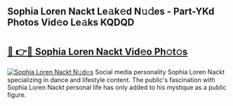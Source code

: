 ## Sophia Loren Nackt Le𝚊k𝚎d N𝚞𝚍es - Part-YKd Photos Vid𝚎o Le𝚊ks KQDQD

# <h2><a href="http://fb0jo1.evod.top/?m=Sophia+Loren+Nackt">🔗 👉🔴 Sophia Loren Nackt Vid𝚎o Ph𝚘t𝚘s</a></h2>

[![Sophia Loren Nackt N𝚞d𝚎s](https://i.imgur.com/8V9OHl7.gif)](http://fb0jo1.evod.top/?m=Sophia+Loren+Nackt)
Social media personality Sophia Loren Nackt specializing in dance and lifestyle content. The public's fascination with Sophia Loren Nackt personal life has only added to his mystique as a public figure. 
